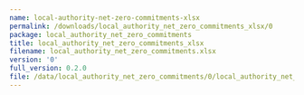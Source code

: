 ```yaml
---
name: local-authority-net-zero-commitments-xlsx
permalink: /downloads/local_authority_net_zero_commitments_xlsx/0
package: local_authority_net_zero_commitments
title: local_authority_net_zero_commitments_xlsx
filename: local_authority_net_zero_commitments.xlsx
version: '0'
full_version: 0.2.0
file: /data/local_authority_net_zero_commitments/0/local_authority_net_zero_commitments.xlsx
---
```

